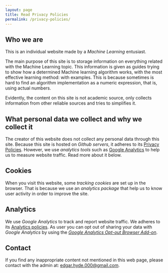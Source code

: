 ```yaml
---
layout: page
title: Read Privacy Policies
permalink: /privacy-policies/
---
```


## Who we are

This is an individual website made by a *Machine Learning* entusiast.

The main purpose of this site is to storage information on everything related with the Machine Learning topic. This information is given as guides trying to show how a determined Machine learning algorithm works, with the most effective learning method: with examples. This is because sometimes is hard to find an algorithm implementation as a numeric expression, that is, using actual numbers.

Evidently, the content on this site is not academic source, only collects information from other reliable sources and tries to simplifies it.

## What personal data we collect and why we collect it

The creator of this website does not collect any personal data through this site. Because this site is hosted on *Github servers*, it adheres to its [Privacy Policies](https://help.github.com/en/github/site-policy). However, we use *analytics tools* such as [Google Analytics](https://en.wikipedia.org/wiki/Google_Analytics) to help us to measure website traffic. Read more about it below.

## Cookies

When you visit this website, some *tracking cookies* are set up in the browser. That is because we use an *analytics package* that help us to know user activity in order to improve the site.

## Analytics

We use *Google Analytics* to track and report website traffic. We adheres to its [Analytics policies](https://support.google.com/analytics/answer/4597324?hl=en). As user you can opt out of sharing your data with *Google Analytics* by using the [*Google Analytics Opt-out Browser Add-on*](https://tools.google.com/dlpage/gaoptout?hl=en).

## Contact

If you find any inappropriate content not mentioned in this web page, please contact with the admin at: edgar.hyde.000@gmail.com.
